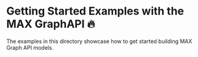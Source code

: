 # Getting Started Examples with the MAX GraphAPI 🔥

The examples in this directory showcase how to get started building MAX Graph API models.
